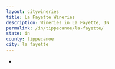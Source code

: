 ```yaml
---
layout: citywineries
title: La Fayette Wineries
description: Wineries in La Fayette, IN
permalink: /in/tippecanoe/la-fayette/
state: in
county: tippecanoe
city: la fayette
---
```

-
